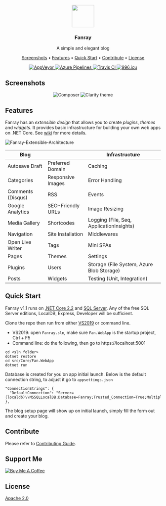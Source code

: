 <p align="center">
  <a href="https://www.fanray.com/">
    <img src="https://user-images.githubusercontent.com/633119/45599313-0d112980-b99e-11e8-9997-d2fcff65347f.png" alt="" width=72 height=72>
  </a>
  <h3 align="center">Fanray</h3>
  <p align="center">
    A simple and elegant blog
  </p>
  <p align="center">
	<a href="#screenshots">Screenshots</a> •
	<a href="#features">Features</a> •
	<a href="#quick-start">Quick Start</a> •
	<a href="#contribute">Contribute</a> •
	<a href="#license">License</a>
  </p>
  <p align="center">
	<a href="https://ci.appveyor.com/project/FanrayMedia/fanray">
	  <img src="https://ci.appveyor.com/api/projects/status/github/fanraymedia/fanray?svg=true" alt="AppVeyor">
	</a>
	<a href="https://fanray.visualstudio.com/Fanray/_build?definitionId=2">
	  <img src="https://fanray.visualstudio.com/Fanray/_apis/build/status/Fanray-CI?branchName=v1.1.0-preview3" alt="Azure Pipelines">
	</a>
	<a href="https://travis-ci.org/FanrayMedia/Fanray">
	  <img src="https://travis-ci.org/FanrayMedia/Fanray.svg?branch=v1.1.0-preview3" alt="Travis CI">
	</a>
    <a href="https://github.com/996icu/996.ICU"><img src="https://img.shields.io/badge/link-996.icu-blue.svg" alt="996.icu" /></a>
  </p>
</p>

## Screenshots

<p align="center">
  <img src="https://user-images.githubusercontent.com/633119/58754242-b5a9df80-8480-11e9-8fac-6808b1895163.png" title="Composer" />
  <img src="https://user-images.githubusercontent.com/633119/58754174-8fd00b00-847f-11e9-9655-9edc8f9bc2ba.png" title="Clarity theme" />
</p>

## Features

Fanray has an _extensible design_ that allows you to create _plugins_, _themes_ and _widgets_. It provides basic infrastructure for building your own web apps on .NET Core. See [wiki](https://github.com/FanrayMedia/Fanray/wiki) for more details.

![Fanray-Extensible-Architecture](https://user-images.githubusercontent.com/633119/57195103-89dc1e00-6f03-11e9-96b8-678b90cc6004.png)

| Blog | | Infrastructure |
| --- | --- |  --- | 
| Autosave Draft    | Preferred Domain	| Caching                                   
| Categories		| Responsive Images	| Error Handling
| Comments (Disqus) | RSS				| Events									
| Google Analytics  | SEO-Friendly URLs	| Image Resizing                            
| Media Gallery     | Shortcodes		| Logging (File, Seq, ApplicationInsights)  
| Navigation		| Site Installation	| Middlewares                           
| Open Live Writer  | Tags				| Mini SPAs 
| Pages				| Themes			| Settings                                  
| Plugins			| Users				| Storage (File System, Azure Blob Storage) 
| Posts				| Widgets			| Testing (Unit, Integration)              								
 
## Quick Start

Fanray v1.1 runs on [.NET Core 2.2](https://www.microsoft.com/net/download) and [SQL Server](https://www.microsoft.com/en-us/sql-server/sql-server-downloads). Any of the free SQL Server editions, LocalDB, Express, Developer will be sufficient.

Clone the repo then run from either [VS2019](https://www.visualstudio.com/vs/community/) or command line.

- VS2019: open `Fanray.sln`, make sure `Fan.WebApp` is the startup project, Ctrl + F5
- Command line: do the following, then go to https://localhost:5001
 ```
cd <sln folder>
dotnet restore
cd src/Core/Fan.WebApp
dotnet run
```

Database is created for you on app initial launch. Below is the default connection string, to adjust it go to `appsettings.json`

```
"ConnectionStrings": {
  "DefaultConnection": "Server=(localdb)\\MSSQLLocalDB;Database=Fanray;Trusted_Connection=True;MultipleActiveResultSets=true"
},
```

The blog setup page will show up on initial launch, simply fill the form out and create your blog.

## Contribute

Please refer to [Contributing Guide](CONTRIBUTING.md).

## Support Me

<a href="https://www.buymeacoffee.com/Fanray" target="_blank"><img src="https://www.buymeacoffee.com/assets/img/custom_images/orange_img.png" alt="Buy Me A Coffee" style="height: auto !important;width: auto !important;" ></a>

## License

[Apache 2.0](LICENSE)
